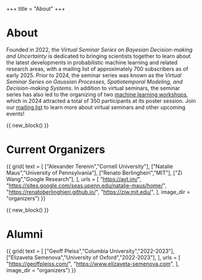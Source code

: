 +++
title = "About"
+++

# About

Founded in 2022, the *Virtual Seminar Series on Bayesian Decision-making and Uncertainty* is dedicated to bringing scientists together to learn about the latest developments in probabilistic machine learning and related research areas, with a mailing list of approximately 700 subscribers as of early 2025.
Prior to 2024, the seminar series was known as the *Virtual Seminar Series on Gaussian Processes, Spatiotemporal Modeling, and Decision-making Systems*.
In addition to virtual seminars, the seminar series has also led to the organizing of two [machine learning workshops](/workshops/), which in 2024 attracted a total of 350 participants at its poster session.
Join our [mailing list](/instructions/) to learn more about virtual seminars and other upcoming events!


{{ new_block() }}


# Current Organizers

{{ grid(
    text = [
        ["Alexander Terenin","Cornell University"],
        ["Natalie Maus","University of Pennsylvania"],
        ["Renato Berlingheiri","MIT"],
        ["Zi Wang","Google Research"],
    ],
    urls = [
        "https://avt.im/",
        "https://sites.google.com/seas.upenn.edu/natalie-maus/home/",
        "https://renatoberlinghieri.github.io/",
        "https://ziw.mit.edu/",
    ],
    image_dir = "organizers") }}


{{ new_block() }}


# Alumni

{{ grid(
    text = [
        ["Geoff Pleiss","Columbia University","2022-2023"],
        ["Elizaveta Semenova","University of Oxford","2022-2023"],
    ],
    urls = [
        "https://geoffpleiss.com/",
        "https://www.elizaveta-semenova.com",
    ],
    image_dir = "organizers") }}